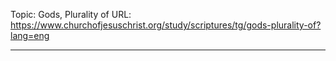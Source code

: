 Topic: Gods, Plurality of
URL: https://www.churchofjesuschrist.org/study/scriptures/tg/gods-plurality-of?lang=eng

---

